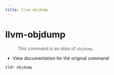 ```yaml
---
title: llvm-objdump
---
```

# llvm-objdump

> This command is an alias of `objdump`.

- View documentation for the original command:

`tldr objdump`
